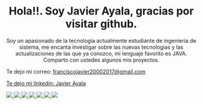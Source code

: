 <!DOCTYPE html>
<html>
<head>
	<meta charset="UTF-8">
	<link rel="icon" href="https://www.iconsdb.com/icons/preview/white/java-xxl.png" type="image/png" sizes="32x32">
</head>
<body>
	<header>
		<h1>Hola!!. Soy Javier Ayala, gracias por visitar github. </h1>
		<p>Soy un apasionado de la tecnología actualmente estudiante de ingenieria de sistema, me encanta investigar sobre las nuevas tecnologias y las           			actualizaciones de las que ya conozco, mi lenguaje favorito es JAVA. Comparto con ustedes algunos mis proyectos.</p>
        <p align="left">Te dejo mi correo: <a href="mailto:franciscojavier20002017@gmail.com"> franciscojavier20002017@gmail.com</p>
        <p align="left">Te dejo mi linkedin: <a href="mailto:in/javier-ayala-9a4a84237"> Javier Ayala</p>
	<p align="left">
		<img src="https://img.icons8.com/color/48/000000/java-coffee-cup-logo.png"/> <!-- Imagen de Java -->
		<img src="https://img.icons8.com/color/48/000000/spring-logo.png"/> <!-- Imagen de Spring Boot -->
		<img src="https://img.icons8.com/color/48/000000/angularjs.png"/> <!-- Imagen de Angular -->
		<img src="https://img.icons8.com/color/48/000000/android-studio--v2.png"/> <!-- Imagen de Android Studio -->
		<img src="https://img.icons8.com/color/48/000000/mysql-logo.png"/> <!-- Imagen de MySQL -->
		<img src="https://img.icons8.com/color/48/000000/microsoft-sql-server.png"/> <!-- Imagen de SQL Server -->
		<img src="https://img.icons8.com/color/48/000000/postgreesql.png"/> <!-- Imagen de PostgreSQL -->
	</p>
	</header>
</body>
</html>
